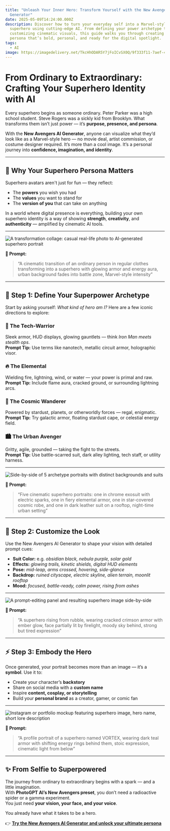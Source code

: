 ```yaml
---
title: "Unleash Your Inner Hero: Transform Yourself with the New Avengers AI
  Generator"
date: 2025-05-09T14:24:00.000Z
description: Discover how to turn your everyday self into a Marvel-style
  superhero using cutting-edge AI. From defining your power archetype to
  customizing cinematic visuals, this guide walks you through creating a heroic
  persona that’s bold, personal, and ready for the digital spotlight.
tags:
  - AI
image: https://imagedelivery.net/TkcHhODAR5Y7jFoICvSX0Q/9f333f11-7aef-4eba-bc4b-045e9b4de300/q=100
---
```

# From Ordinary to Extraordinary: Crafting Your Superhero Identity with AI

Every superhero begins as someone ordinary. Peter Parker was a high school student. Steve Rogers was a sickly kid from Brooklyn. What transforms them isn’t just power — it’s **purpose, presence, and persona**.

With the **New Avengers AI Generator**, anyone can visualize what they’d look like as a Marvel-style hero — no movie deal, artist commission, or costume designer required. It’s more than a cool image. It’s a personal journey into **confidence, imagination, and identity**.

---

## 🚀 Why Your Superhero Persona Matters

Superhero avatars aren't just for fun — they reflect:

- The **powers** you wish you had  
- The **values** you want to stand for  
- The **version of you** that can take on anything  

In a world where digital presence is everything, building your own superhero identity is a way of showing **strength**, **creativity**, and **authenticity** — amplified by cinematic AI tools.

---


![*A transformation collage: casual real-life photo to AI-generated superhero portrait*](https://imagedelivery.net/TkcHhODAR5Y7jFoICvSX0Q/df149ad8-d236-49b7-7611-4f706701f300/q=100)

**🧾 Prompt:**

> “A cinematic transition of an ordinary person in regular clothes transforming into a superhero with glowing armor and energy aura, urban background fades into battle zone, Marvel-style intensity”

---

## 🧠 Step 1: Define Your Superpower Archetype

Start by asking yourself: *What kind of hero am I?* Here are a few iconic directions to explore:

### 🔧 The Tech-Warrior
Sleek armor, HUD displays, glowing gauntlets — think *Iron Man meets stealth ops*.  
**Prompt Tip:** Use terms like nanotech, metallic circuit armor, holographic visor.

### 🔥 The Elemental
Wielding fire, lightning, wind, or water — your power is primal and raw.  
**Prompt Tip:** Include flame aura, cracked ground, or surrounding lightning arcs.

### 🌌 The Cosmic Wanderer
Powered by stardust, planets, or otherworldly forces — regal, enigmatic.  
**Prompt Tip:** Try galactic armor, floating stardust cape, or celestial energy field.

### 🏙️ The Urban Avenger
Gritty, agile, grounded — taking the fight to the streets.  
**Prompt Tip:** Use battle-scarred suit, dark alley lighting, tech staff, or utility harness.

---


![*Side-by-side of 5 archetype portraits with distinct backgrounds and suits*](https://imagedelivery.net/TkcHhODAR5Y7jFoICvSX0Q/a6cc7599-d326-4a26-beb7-21b88fe7b000/q=100)

**🧾 Prompt:**

> “Five cinematic superhero portraits: one in chrome exosuit with electric sparks, one in fiery elemental armor, one in star-covered cosmic robe, and one in dark leather suit on a rooftop, night-time urban setting”

---

## 🎨 Step 2: Customize the Look

Use the New Avengers AI Generator to shape your vision with detailed prompt cues:

- **Suit Color:** e.g. *obsidian black, nebula purple, solar gold*
- **Effects:** *glowing trails, kinetic shields, digital HUD elements*
- **Pose:** *mid-leap, arms crossed, hovering, side-glance*
- **Backdrop:** *ruined cityscape, electric skyline, alien terrain, moonlit rooftop*
- **Mood:** *focused, battle-ready, calm power, rising from ashes*

---


![*A prompt-editing panel and resulting superhero image side-by-side*](https://imagedelivery.net/TkcHhODAR5Y7jFoICvSX0Q/f5f40e56-b7e5-4221-1df3-5c6533661800/q=100)

**🧾 Prompt:**

> “A superhero rising from rubble, wearing cracked crimson armor with ember glow, face partially lit by firelight, moody sky behind, strong but tired expression”

---

## ⚡ Step 3: Embody the Hero

Once generated, your portrait becomes more than an image — it’s a **symbol**. Use it to:

- Create your character’s **backstory**
- Share on social media with a **custom name**
- Inspire **content, cosplay, or storytelling**
- Build your **personal brand** as a creator, gamer, or comic fan

---


![*Instagram or portfolio mockup featuring superhero image, hero name, short lore description*](https://imagedelivery.net/TkcHhODAR5Y7jFoICvSX0Q/aa426db5-21d0-40dc-e4ee-3a437364a200/q=100)

**🧾 Prompt:**

> “A profile portrait of a superhero named VORTEX, wearing dark teal armor with shifting energy rings behind them, stoic expression, cinematic light from below”

---

## ✨ From Selfie to Superpowered

The journey from ordinary to extraordinary begins with a spark — and a little imagination.  
With **PhotoGPT AI’s New Avengers preset**, you don’t need a radioactive spider or a gamma experiment.  
You just need **your vision, your face, and your voice**.

You already have what it takes to be a hero.

👉 [**Try the New Avengers AI Generator and unlock your ultimate persona**](https://www.photogptai.com/presets/new_avengers)
